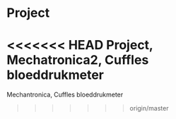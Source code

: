 # Project
<<<<<<< HEAD
Project, Mechatronica2, Cuffles bloeddrukmeter
=======
Mechantronica, Cuffles bloeddrukmeter
>>>>>>> origin/master
